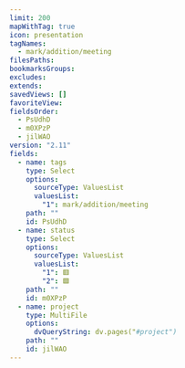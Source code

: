 ```yaml
---
limit: 200
mapWithTag: true
icon: presentation
tagNames:
  - mark/addition/meeting
filesPaths: 
bookmarksGroups: 
excludes: 
extends: 
savedViews: []
favoriteView: 
fieldsOrder:
  - PsUdhD
  - m0XPzP
  - jilWAO
version: "2.11"
fields:
  - name: tags
    type: Select
    options:
      sourceType: ValuesList
      valuesList:
        "1": mark/addition/meeting
    path: ""
    id: PsUdhD
  - name: status
    type: Select
    options:
      sourceType: ValuesList
      valuesList:
        "1": 🟥
        "2": 🟩
    path: ""
    id: m0XPzP
  - name: project
    type: MultiFile
    options:
      dvQueryString: dv.pages("#project")
    path: ""
    id: jilWAO
---
```

